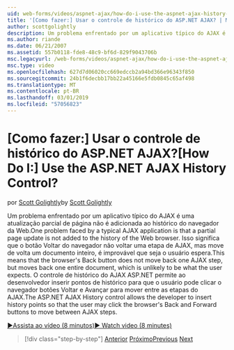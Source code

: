 ```yaml
---
uid: web-forms/videos/aspnet-ajax/how-do-i-use-the-aspnet-ajax-history-control
title: '[Como fazer:] Usar o controle de histórico do ASP.NET AJAX? | Microsoft Docs'
author: scottgolightly
description: Um problema enfrentado por um aplicativo típico do AJAX é uma atualização parcial de página não é adicionada ao histórico do navegador da Web. Isso significa que B. do navegador...
ms.author: riande
ms.date: 06/21/2007
ms.assetid: 557b0118-fde8-48c9-bf6d-829f9043706b
msc.legacyurl: /web-forms/videos/aspnet-ajax/how-do-i-use-the-aspnet-ajax-history-control
msc.type: video
ms.openlocfilehash: 627d7d06020cc669edccb2a94bd366e96343f850
ms.sourcegitcommit: 24b1f6decbb17bb22a45166e5fdb0845c65af498
ms.translationtype: MT
ms.contentlocale: pt-BR
ms.lasthandoff: 03/01/2019
ms.locfileid: "57056823"
---
```

<a name="how-do-i-use-the-aspnet-ajax-history-control"></a><span data-ttu-id="5df9d-105">[Como fazer:] Usar o controle de histórico do ASP.NET AJAX?</span><span class="sxs-lookup"><span data-stu-id="5df9d-105">[How Do I:] Use the ASP.NET AJAX History Control?</span></span>
====================
<span data-ttu-id="5df9d-106">por [Scott Golightly](https://github.com/scottgolightly)</span><span class="sxs-lookup"><span data-stu-id="5df9d-106">by [Scott Golightly](https://github.com/scottgolightly)</span></span>

<span data-ttu-id="5df9d-107">Um problema enfrentado por um aplicativo típico do AJAX é uma atualização parcial de página não é adicionada ao histórico do navegador da Web.</span><span class="sxs-lookup"><span data-stu-id="5df9d-107">One problem faced by a typical AJAX application is that a partial page update is not added to the history of the Web browser.</span></span> <span data-ttu-id="5df9d-108">Isso significa que o botão Voltar do navegador não voltar uma etapa de AJAX, mas move de volta um documento inteiro, é improvável que seja o usuário espera.</span><span class="sxs-lookup"><span data-stu-id="5df9d-108">This means that the browser's Back button does not move back one AJAX step, but moves back one entire document, which is unlikely to be what the user expects.</span></span> <span data-ttu-id="5df9d-109">O controle de histórico do AJAX ASP.NET permite ao desenvolvedor inserir pontos de histórico para que o usuário pode clicar o navegador botões Voltar e Avançar para mover entre as etapas do AJAX.</span><span class="sxs-lookup"><span data-stu-id="5df9d-109">The ASP.NET AJAX History control allows the developer to insert history points so that the user may click the browser's Back and Forward buttons to move between AJAX steps.</span></span>

[<span data-ttu-id="5df9d-110">&#9654;Assista ao vídeo (8 minutos)</span><span class="sxs-lookup"><span data-stu-id="5df9d-110">&#9654; Watch video (8 minutes)</span></span>](https://channel9.msdn.com/Blogs/ASP-NET-Site-Videos/how-do-i-use-the-aspnet-ajax-history-control)

> [!div class="step-by-step"]
> <span data-ttu-id="5df9d-111">[Anterior](how-do-i-use-the-aspnet-ajax-updateprogress-control.md)
> [Próximo](how-do-i-implement-the-ajax-after-processing-pattern.md)</span><span class="sxs-lookup"><span data-stu-id="5df9d-111">[Previous](how-do-i-use-the-aspnet-ajax-updateprogress-control.md)
[Next](how-do-i-implement-the-ajax-after-processing-pattern.md)</span></span>
